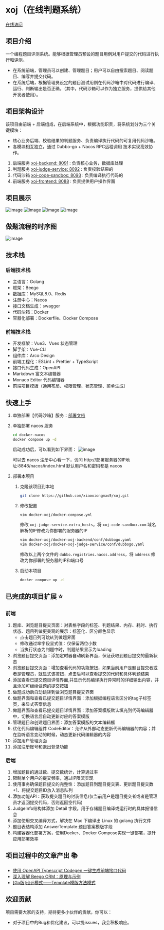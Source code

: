 # xoj（在线判题系统）

[在线访问](http://60.204.157.168:8088/user/login)

## 项目介绍

一个编程题目评测系统。能够根据管理员预设的题目用例对用户提交的代码进行执行和评测。

* 在系统前端，管理员可以创建、管理题目；用户可以自由搜索题目、阅读题目、编写并提交代码。
* 在系统后端，根据管理员设定的题目测试用例在代码沙箱中对代码进行编译、运行、判断输出是否正确。（其中，代码沙箱可以作为独立服务，提供给其他开发者使用）。

## 项目架构设计

该项目由前端 + 后端组成，在后端系统中，根据功能职责，将系统划分为三个关键模块：

* 核心业务后端、校验结果的判题服务、负责编译执行代码的可复用代码沙箱。
* 各模块相互独立，通过 Dubbo-go + Nacos RPC远程调用 技术实现高效协作。


1. 后端服务 [xoj-backend: 8091](https://github.com/xiaoxiongmao5/xoj-backend) : 负责核心业务，数据库处理
2. 判题服务 [xoj-judge-service: 8092](https://github.com/xiaoxiongmao5/xoj-judge-service) : 负责校验结果的
3. 代码沙箱 [xoj-code-sandbox: 8093](https://github.com/xiaoxiongmao5/xoj-code-sandbox) : 负责编译执行代码的
4. 前端服务 [xoj-frontend: 8088](https://github.com/xiaoxiongmao5/xoj-frontend) : 负责提供用户操作界面

## 项目展示

![image](https://github.com/xiaoxiongmao5/xoj/assets/25204083/b341ec1e-e777-49ac-8704-992c01192cb2)
![image](https://github.com/xiaoxiongmao5/xoj/assets/25204083/f852df76-eb4f-40ac-bea6-89c7fcff2606)
![image](https://github.com/xiaoxiongmao5/xoj/assets/25204083/e574e28a-405f-4c9c-8e72-a9e9f604e7a0)
![image](https://github.com/xiaoxiongmao5/xoj/assets/25204083/58ec6240-33c9-4904-8c3a-22aee9e0621c)




## 做题流程的时序图

![image](https://github.com/xiaoxiongmao5/xoj/assets/25204083/d2207197-325a-4ddf-b88d-e4454d5eece1)

## 技术栈

### 后端技术栈

* 主语言：Golang
* 框架：Beego
* 数据库：MySQL8.0、Redis
* 注册中心：Nacos
* 接口文档生成：swagger
* 代码沙箱：Docker
* 容器化部署：Dockerfile、Docker Compose

### 前端技术栈

* 开发框架：Vue3、Vuex 状态管理
* 脚手架：Vue-CLI
* 组件库：Arco Design
* 前端工程化：ESLint + Prettier + TypeScript
* 接口代码生成：OpenAPI
* Markdown 富文本编辑器
* Monaco Editor 代码编辑器
* 前端项目模版（通用布局、权限管理、状态管理、菜单生成）

## 快速上手

1. 单独部署【代码沙箱】服务：[部署文档](https://github.com/xiaoxiongmao5/xoj-code-sandbox/tree/main#readme)
2. 单独部署 nacos 服务
    ```bash
    cd docker-nacos
    docker compose up -d
    ```
    启动成功后，可以看到如下界面：
    ![image](https://github.com/xiaoxiongmao5/xoj/assets/25204083/33068608-ca00-4d65-9a6a-cad0cba9f100)
  
    可以去 nacos 注册中心看一下，访问 http://部署服务器的IP地址:8848/nacos/index.html
    默认用户名和密码都是 nacos
4. 部署本项目
   1. 克隆该项目到本地
       ```bash
       git clone https://github.com/xiaoxiongmao5/xoj.git
       ```
   3. 修改配置
       ```bash
       vim docker-xoj/docker-compose.yml
       ```
       修改 `xoj-judge-service.extra_hosts`，将 `xoj-code-sandbox.com` 域名解析的IP修改为你部署的服务器的IP
  
       ```bash
       vim docker-xoj/docker-xoj-backend/conf/dubbogo.yaml
       vim docker-xoj/docker-xoj-judge-service/conf/dubbogo.yaml
       ```
       修改以上两个文件的 `dubbo.registries.nacos.address`，将 `address` 修改为你部署的服务器的IP和端口号
   5. 启动本项目
       ```bash
       docker compose up -d
       ```

## 已完成的项目扩展 ⭐

### 前端
1. 题库、浏览题目提交页面：对表格字段的标签、判题结果、内存、耗时、执行状态、题目列做更美观的展示：标签化、区分颜色显示
    * 点击题目列可跳转到做题界面
    * 修改通过率字段显式值：仅保留两位小数
    * 当执行状态为判题中时，判题结果显示为loading
2. 浏览题目提交页面：添加定时器自动刷新界面，保证获取到题目提交的最新状态
3. 浏览题目提交页面：增加查看代码的功能按钮，如果当前用户是题目提交者或者是管理员，就显式该按钮，点击后可以查看提交的代码和具体判题结果
6. 添加查看已提交题目详情界面,并显示代码编译执行异常时的详细输出内容，并且添加可继续做题的提交按钮
7. 做题成功后自动跳转到做浏览题目提交界面
8. 做题界面和查看已提交题目详情界面：添加根据编程语言区分的tag子标签页，来显式答案信息
9. 做题界面和查看已提交题目详情界面：添加答案模版默认填充到代码编辑器中，切换语言后自动更新对应的答案模版
10. 管理题目和创建题目界面：添加答案模版的文本编辑框
11. 优化代码编辑组件 CodeEditor：允许从外部动态更新代码编辑器的内容；并在监听语言变动的时候，动态更新代码编辑器的内容
12. 添加用户管理页面
14. 添加注册账号和退出登录功能

### 后端
1. 增加题目的通过数、提交数统计，计算通过率
2. 限制单个用户的提交频率，通过IP限流实现
3. 使用事务确保题目提交的完整性：添加题目到题目提交表、更新题目提交数+1、将提交题目ID放入消息队列
4. 添加功能API：获取提交题目的封装信息(仅当前用户是题目提交者或者是管理员才返回提交代码，否则返回空代码)
5. JudgeInfo结构体添加 Detail 字段，用于存储题目编译或运行时的具体报错信息
6. 添加使用交叉编译方式，解决在 Mac 下编译出 Linux 的 golang 执行文件
7. 题目表结构添加 AnswerTemplate 题目答案模版字段
8. 构建容器化部署方案，使用Docker、Docker Compose实现一键部署，提升应用部署效率

## 项目过程中的文章产出 📚

* [使用 OpenAPI Typescript Codegen 一键生成前端接口代码](https://blog.csdn.net/trinityleo5/article/details/133282852?spm=1001.2014.3001.5502)
* [深入理解 Beego ORM：原理与示例](https://blog.csdn.net/trinityleo5/article/details/133385516?spm=1001.2014.3001.5502)
* [[Go版]设计模式——Template模版方法模式](https://blog.csdn.net/trinityleo5/article/details/133589082?spm=1001.2014.3001.5502)

## 欢迎贡献

项目需要大家的支持，期待更多小伙伴的贡献，你可以：

* 对于项目中的Bug和优化建议，可以提issues，我会积极响应。
